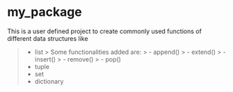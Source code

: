 # my_package

This is a user defined project to create commonly used functions of different data structures like 

> - list
    > Some functionalities added are:
        > - append()
        > - extend()
        > - insert()
        > - remove()
        > - pop()  
> - tuple
> - set
> - dictionary
